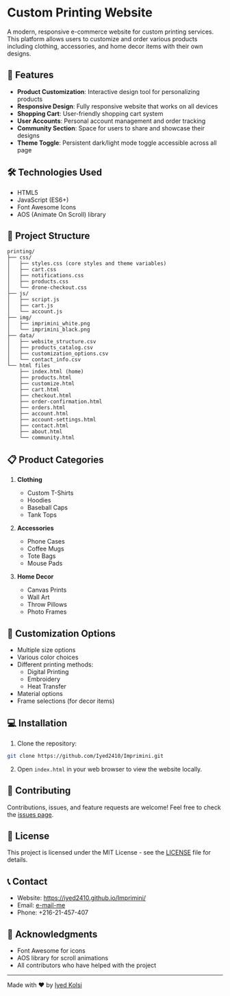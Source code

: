 # Custom Printing Website

A modern, responsive e-commerce website for custom printing services. This platform allows users to customize and order various products including clothing, accessories, and home decor items with their own designs.

## 🌟 Features

- **Product Customization**: Interactive design tool for personalizing products
- **Responsive Design**: Fully responsive website that works on all devices
- **Shopping Cart**: User-friendly shopping cart system
- **User Accounts**: Personal account management and order tracking
- **Community Section**: Space for users to share and showcase their designs
- **Theme Toggle**: Persistent dark/light mode toggle accessible across all page

## 🛠️ Technologies Used

- HTML5
- JavaScript (ES6+)
- Font Awesome Icons
- AOS (Animate On Scroll) library

## 📂 Project Structure

```
printing/
├── css/
│   ├── styles.css (core styles and theme variables)
│   ├── cart.css
│   ├── notifications.css
│   ├── products.css
│   └── drone-checkout.css
├── js/
│   ├── script.js
│   ├── cart.js
│   └── account.js
├── img/
│   ├── imprimini_white.png
│   └── imprimini_black.png
├── data/
│   ├── website_structure.csv
│   ├── products_catalog.csv
│   ├── customization_options.csv
│   └── contact_info.csv
└── html files
    ├── index.html (home)
    ├── products.html
    ├── customize.html
    ├── cart.html
    ├── checkout.html
    ├── order-confirmation.html
    ├── orders.html
    ├── account.html
    ├── account-settings.html
    ├── contact.html
    ├── about.html
    └── community.html
```

## 📋 Product Categories

1. **Clothing**
   - Custom T-Shirts
   - Hoodies
   - Baseball Caps
   - Tank Tops

2. **Accessories**
   - Phone Cases
   - Coffee Mugs
   - Tote Bags
   - Mouse Pads

3. **Home Decor**
   - Canvas Prints
   - Wall Art
   - Throw Pillows
   - Photo Frames

## 🎨 Customization Options

- Multiple size options
- Various color choices
- Different printing methods:
  - Digital Printing
  - Embroidery
  - Heat Transfer
- Material options
- Frame selections (for decor items)

## 💻 Installation

1. Clone the repository:
```bash
git clone https://github.com/Iyed2410/Imprimini.git
```

2. Open `index.html` in your web browser to view the website locally.

## 🤝 Contributing

Contributions, issues, and feature requests are welcome! Feel free to check the [issues page](https://github.com/Iyed2410/Imprimini/issues).

## 📄 License

This project is licensed under the MIT License - see the [LICENSE](LICENSE) file for details.

## 📞 Contact

- Website: https://iyed2410.github.io/Imprimini/
- Email: [e-mail-me](mailto:iyedkolsi123@gmail.com)
- Phone: +216-21-457-407

## 🙏 Acknowledgments

- Font Awesome for icons
- AOS library for scroll animations
- All contributors who have helped with the project

---
Made with ❤️ by [Iyed Kolsi](https://iyed2410.github.io/Imprimini/)
